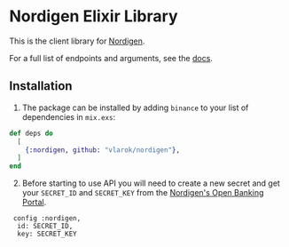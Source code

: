 # Nordigen Elixir Library

This is the client library for [Nordigen](https://nordigen.com/en).

For a full list of endpoints and arguments, see the [docs](https://nordigen.com/en/account_information_documenation/api-documention/overview/).


## Installation

1. The package can be installed by adding `binance` to your list of dependencies in `mix.exs`:

```elixir
def deps do
  [
    {:nordigen, github: "vlarok/nordigen"},
  ]
end
```

2. Before starting to use API you will need to create a new secret and get your `SECRET_ID` and `SECRET_KEY` from the [Nordigen's Open Banking Portal](https://ob.nordigen.com/user-secrets/).

```
 config :nordigen,
  id: SECRET_ID,
  key: SECRET_KEY

```
